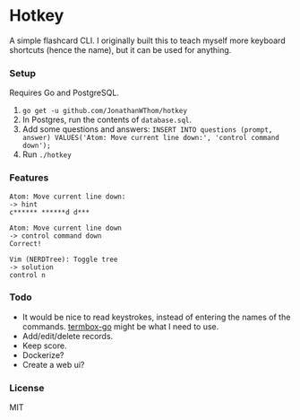 # Hotkey

A simple flashcard CLI. I originally built this to teach myself more keyboard
shortcuts (hence the name), but it can be used for anything.

### Setup

Requires Go and PostgreSQL.

1. `go get -u github.com/JonathanWThom/hotkey`
2. In Postgres, run the contents of `database.sql`.
3. Add some questions and answers: `INSERT INTO questions (prompt, answer) VALUES('Atom: Move current line down:', 'control command down');`
4. Run `./hotkey`

### Features

```
Atom: Move current line down:
-> hint
c****** ******d d***

Atom: Move current line down
-> control command down
Correct!

Vim (NERDTree): Toggle tree
-> solution
control n
```

### Todo

* It would be nice to read keystrokes, instead of entering the names of the commands. [termbox-go](https://github.com/nsf/termbox-go) might be what I need to use.
* Add/edit/delete records.
* Keep score.
* Dockerize?
* Create a web ui?

### License

MIT
